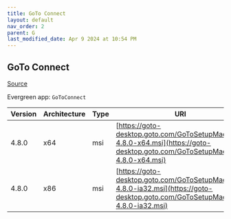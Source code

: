 ```yaml
---
title: GoTo Connect
layout: default
nav_order: 2
parent: G
last_modified_date: Apr 9 2024 at 10:54 PM
---
```


## GoTo Connect

[Source](https://support.goto.com/connect/help/what-are-the-download-links-for-it-admin-deployments)

Evergreen app: `GoToConnect`

| Version | Architecture | Type | URI                                                                                                                            |
| ------- | ------------ | ---- | ------------------------------------------------------------------------------------------------------------------------------ |
| 4.8.0   | x64          | msi  | [https://goto-desktop.goto.com/GoToSetupMachine-4.8.0-x64.msi](https://goto-desktop.goto.com/GoToSetupMachine-4.8.0-x64.msi)   |
| 4.8.0   | x86          | msi  | [https://goto-desktop.goto.com/GoToSetupMachine-4.8.0-ia32.msi](https://goto-desktop.goto.com/GoToSetupMachine-4.8.0-ia32.msi) |
